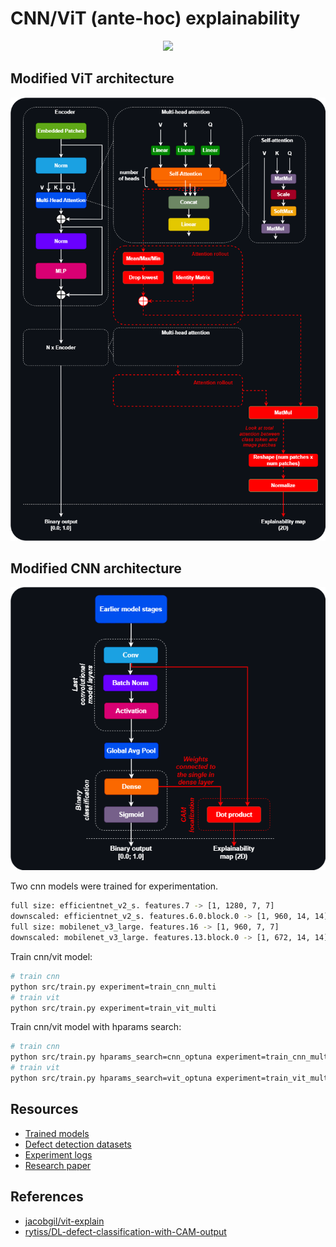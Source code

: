 # CNN/ViT (ante-hoc) explainability

<p align="center">
  <img src="res/explainability.png" width="250"/>
</p>

## Modified ViT architecture
<p align="center">
  <img src="res/vit_rollout.png"/>
</p>

## Modified CNN architecture
<p align="center">
  <img src="res/cnn_cam.png"/>
</p>

Two cnn models were trained for experimentation.
```bash
full size: efficientnet_v2_s. features.7 -> [1, 1280, 7, 7]
downscaled: efficientnet_v2_s. features.6.0.block.0 -> [1, 960, 14, 14]
full size: mobilenet_v3_large. features.16 -> [1, 960, 7, 7]
downscaled: mobilenet_v3_large. features.13.block.0 -> [1, 672, 14, 14]
```

Train cnn/vit model:
```bash
# train cnn
python src/train.py experiment=train_cnn_multi
# train vit
python src/train.py experiment=train_vit_multi
```

Train cnn/vit model with hparams search:
```bash
# train cnn
python src/train.py hparams_search=cnn_optuna experiment=train_cnn_multi
# train vit
python src/train.py hparams_search=vit_optuna experiment=train_vit_multi
```


## Resources

- [Trained models](https://huggingface.co/DeepVisionXplain/models)
- [Defect detection datasets](https://huggingface.co/DeepVisionXplain/datasets)
- [Experiment logs](https://wandb.ai/team_deepvisionxplain?shareProfileType=copy)
- [Research paper](https://epubl.ktu.edu/object/elaba:198846619/)

## References

- [jacobgil/vit-explain](https://github.com/jacobgil/vit-explain)
- [rytiss/DL-defect-classification-with-CAM-output](https://github.com/rytisss/DL-defect-classification-with-CAM-output)